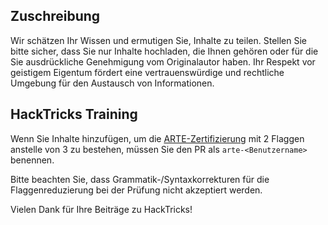 ## Zuschreibung
Wir schätzen Ihr Wissen und ermutigen Sie, Inhalte zu teilen. Stellen Sie bitte sicher, dass Sie nur Inhalte hochladen, die Ihnen gehören oder für die Sie ausdrückliche Genehmigung vom Originalautor haben. Ihr Respekt vor geistigem Eigentum fördert eine vertrauenswürdige und rechtliche Umgebung für den Austausch von Informationen.

## HackTricks Training
Wenn Sie Inhalte hinzufügen, um die [ARTE-Zertifizierung](https://training.hacktricks.xyz/courses/arte) mit 2 Flaggen anstelle von 3 zu bestehen, müssen Sie den PR als `arte-<Benutzername>` benennen.

Bitte beachten Sie, dass Grammatik-/Syntaxkorrekturen für die Flaggenreduzierung bei der Prüfung nicht akzeptiert werden.

Vielen Dank für Ihre Beiträge zu HackTricks!
